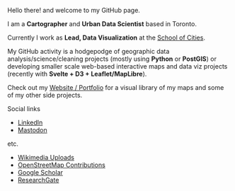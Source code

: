 Hello there! and welcome to my GitHub page. 

I am a **Cartographer** and **Urban Data Scientist** based in Toronto. 

Currently I work as **Lead, Data Visualization** at the [School of Cities](https://www.schoolofcities.utoronto.ca/). 

My GitHub activity is a hodgepodge of geographic data analysis/science/cleaning projects (mostly using **Python** or **PostGIS**) or developing smaller scale web-based interactive maps and data viz projects (recently with **Svelte + D3 + Leaflet/MapLibre**).

Check out my [Website / Portfolio](https://jamaps.github.io/) for a visual library of my maps and some of my other side projects.

Social links
- [LinkedIn](https://linkedin.com/in/jeffallenmaps/)
- [Mastodon](https://mapstodon.space/@jamaps)

etc.
- [Wikimedia Uploads](https://commons.wikimedia.org/w/index.php?title=Special:ListFiles/Jamaps&ilshowall=1)
- [OpenStreetMap Contributions](https://www.openstreetmap.org/user/jamaps/history)
- [Google Scholar](https://scholar.google.com/citations?user=XFmML7cAAAAJ&hl=en)
- [ResearchGate](https://www.researchgate.net/profile/Jeff-Allen-7)

